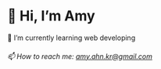 <h1>👋 Hi, I’m Amy</h1>
<p>🌱 I’m currently learning web developing</p>
<h6>📫 How to reach me: <a href="mailto:amy.ahn.kr@gmail.com">amy.ahn.kr@gmail.com</a></h6>

<!---
sweetyamy/sweetyamy is a ✨ special ✨ repository because its `README.md` (this file) appears on your GitHub profile.
You can click the Preview link to take a look at your changes.
--->
